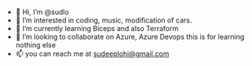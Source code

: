 - 👋 Hi, I’m @sudlo
- 👀 I’m interested in coding, music, modification of cars.
- 🌱 I’m currently learning Biceps and also Terraform
- 💞️ I’m looking to collaborate on Azure, Azure Devops this is for learning nothing else
- 📫 you can reach me at sudeeplohi@gmail.com

<!---
sudlo/sudlo is a ✨ special ✨ repository because its `README.md` (this file) appears on your GitHub profile.
You can click the Preview link to take a look at your changes.
--->
